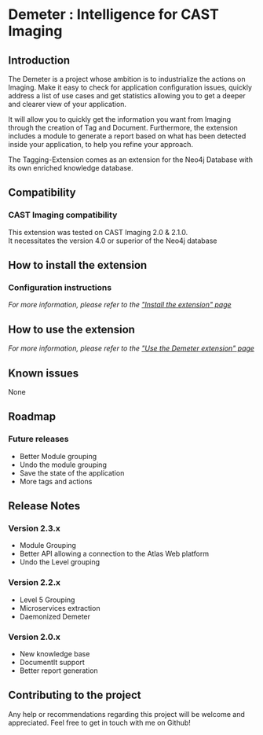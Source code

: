 # Demeter : Intelligence for CAST Imaging

## Introduction 

The Demeter is a project whose ambition is to industrialize the actions on Imaging.
Make it easy to check for application configuration issues, quickly address a list of use cases and get statistics allowing you to get a deeper and clearer view of your application.

It will allow you to quickly get the information you want from Imaging through the creation of Tag and Document.
Furthermore, the extension includes a module to generate a report based on what has been detected inside your application, to help you refine your approach.

The Tagging-Extension comes as an extension for the Neo4j Database with its own enriched knowledge database.

## Compatibility
### CAST Imaging compatibility
This extension was tested on CAST Imaging 2.0 & 2.1.0.  
It necessitates the version 4.0 or superior of the Neo4j database 

## How to install the extension

### Configuration instructions
_For more information, please refer to the ["Install the extension" page](https://github.com/CAST-Extend/com.castsoftware.uc.demeter/wiki/Install-the-extension)_

## How to use the extension

_For more information, please refer to the ["Use the Demeter extension" page](https://github.com/CAST-Extend/com.castsoftware.uc.demeter/wiki/Use-the-Demeter-extension)_

## Known issues
None

## Roadmap

### Future releases
- Better Module grouping
- Undo the module grouping
- Save the state of the application 
- More tags and actions

## Release Notes
### Version 2.3.x
- Module Grouping 
- Better API allowing a connection to the Atlas Web platform
- Undo the Level grouping

### Version 2.2.x 
- Level 5 Grouping 
- Microservices extraction
- Daemonized Demeter  

### Version 2.0.x 
- New knowledge base
- DocumentIt support
- Better report generation

## Contributing to the project 

Any help or recommendations regarding this project will be welcome and appreciated.
Feel free to get in touch with me on Github!
